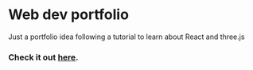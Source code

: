 # Web dev portfolio
Just a portfolio idea following a tutorial to learn about React and three.js

### Check it out [here](https://pmasousa.github.io/3D-portfolio-idea/).
